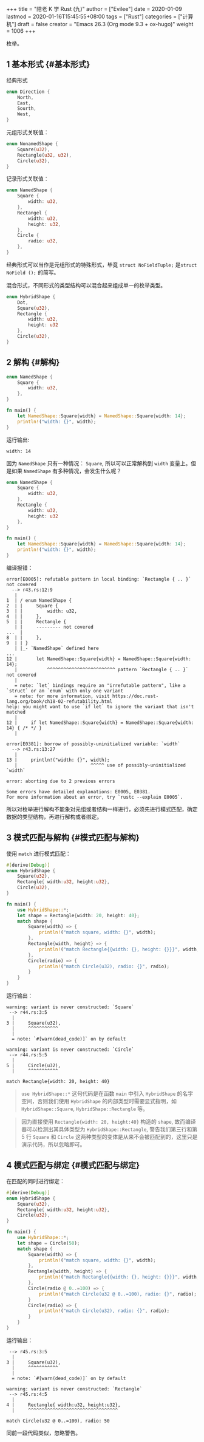 +++
title = "陪老 K 学 Rust (九)"
author = ["Evilee"]
date = 2020-01-09
lastmod = 2020-01-16T15:45:55+08:00
tags = ["Rust"]
categories = ["计算机"]
draft = false
creator = "Emacs 26.3 (Org mode 9.3 + ox-hugo)"
weight = 1006
+++

枚举。
<!--more-->


## <span class="section-num">1</span> 基本形式 {#基本形式}

经典形式

```rust
enum Direction {
    North,
    East,
    Sourth,
    West,
}
```

元组形式关联值：

```rust
enum NonamedShape {
    Square(u32),
    Rectangle(u32, u32),
    Circle(u32),
}
```

记录形式关联值：

```rust
enum NamedShape {
    Square {
        width: u32,
    },
    Rectangel {
        width: u32,
        height: u32,
    },
    Circle {
        radio: u32,
    },
}
```

经典形式可以当作是元组形式的特殊形式，毕竟 `struct NoFieldTuple;` 是`struct NoField ();` 的简写。

混合形式，不同形式的类型结构可以混合起来组成单一的枚举类型。

```rust
enum HybridShape {
    Dot,
    Square(u32),
    Rectangle {
        width: u32,
        height: u32
    },
    Circle(u32),
}
```


## <span class="section-num">2</span> 解构 {#解构}

```rust
enum NamedShape {
    Square {
        width: u32,
    },
}

fn main() {
    let NamedShape::Square{width} = NamedShape::Square{width: 14};
    println!("width: {}", width);
}
```

运行输出:

```text
width: 14
```

因为 `NamedShape` 只有一种情况： `Square`, 所以可以正常解构到 `width` 变量上。但是如果 `NamedShape` 有多种情况，会发生什么呢？

```rust
enum NamedShape {
    Square {
        width: u32,
    },
    Rectangle {
        width: u32,
        height: u32
    },
}

fn main() {
    let NamedShape::Square{width} = NamedShape::Square{width: 14};
    println!("width: {}", width);
}
```

编译报错：

```text
error[E0005]: refutable pattern in local binding: `Rectangle { .. }` not covered
  --> r43.rs:12:9
   |
1  | / enum NamedShape {
2  | |     Square {
3  | |         width: u32,
4  | |     },
5  | |     Rectangle {
   | |     --------- not covered
...  |
8  | |     },
9  | | }
   | |_- `NamedShape` defined here
...
12 |       let NamedShape::Square{width} = NamedShape::Square{width: 14};
   |           ^^^^^^^^^^^^^^^^^^^^^^^^^ pattern `Rectangle { .. }` not covered
   |
   = note: `let` bindings require an "irrefutable pattern", like a `struct` or an `enum` with only one variant
   = note: for more information, visit https://doc.rust-lang.org/book/ch18-02-refutability.html
help: you might want to use `if let` to ignore the variant that isn't matched
   |
12 |     if let NamedShape::Square{width} = NamedShape::Square{width: 14} { /* */ }
   |

error[E0381]: borrow of possibly-uninitialized variable: `width`
  --> r43.rs:13:27
   |
13 |     println!("width: {}", width);
   |                           ^^^^^ use of possibly-uninitialized `width`

error: aborting due to 2 previous errors

Some errors have detailed explanations: E0005, E0381.
For more information about an error, try `rustc --explain E0005`.
```

所以对枚举进行解构不能象对元组或者结构一样进行，必须先进行模式匹配，确定数据的类型结构，再进行解构或者绑定。


## <span class="section-num">3</span> 模式匹配与解构 {#模式匹配与解构}

使用 `match` 进行模式匹配：

```rust
#[derive(Debug)]
enum HybridShape {
    Square(u32),
    Rectangle{ width:u32, height:u32},
    Circle(u32),
}

fn main() {
    use HybridShape::*;
    let shape = Rectangle{width: 20, height: 40};
    match shape {
        Square(width) => {
            println!("match square, width: {}", width);
        },
        Rectangle{width, height} => {
            println!("match Rectangle{{width: {}, height: {}}}", width, height);
        },
        Circle(radio) => {
            println!("match Circle(u32), radio: {}", radio);
        }
    }
}
```

运行输出：

```text
warning: variant is never constructed: `Square`
 --> r44.rs:3:5
  |
3 |     Square(u32),
  |     ^^^^^^^^^^^
  |
  = note: `#[warn(dead_code)]` on by default

warning: variant is never constructed: `Circle`
 --> r44.rs:5:5
  |
5 |     Circle(u32),
  |     ^^^^^^^^^^^

match Rectangle{width: 20, height: 40}
```

> `use HybridShape::*` 这句代码是在函数 `main` 中引入
> `HybridShape` 的名字空间，否则我们使用 `HybridShape` 的内部类型时需要显式指明，如 `HybridShape::Square`, `HybridShape::Rectangle` 等。

<!--quoteend-->

> 因为直接使用 `Rectangle{width: 20, height:40}` 构造的
> `shape`, 故而编译器可以检测出其具体类型为 `HybridShape::Rectangle`, 警告我们第三行和第 5 行 `Square` 和 `Circle` 这两种类型的变体是从来不会被匹配到的，这里只是演示代码，所以忽略即可。


## <span class="section-num">4</span> 模式匹配与绑定 {#模式匹配与绑定}

在匹配的同时进行绑定：

```rust
#[derive(Debug)]
enum HybridShape {
    Square(u32),
    Rectangle{ width:u32, height:u32},
    Circle(u32),
}

fn main() {
    use HybridShape::*;
    let shape = Circle(50);
    match shape {
        Square(width) => {
            println!("match square, width: {}", width);
        },
        Rectangle{width, height} => {
            println!("match Rectangle{{width: {}, height: {}}}", width, height);
        },
        Circle(radio @ 0..=100) => {
            println!("match Circle(u32 @ 0..=100), radio: {}", radio);
        }
        Circle(radio) => {
            println!("match Circle(u32), radio: {}", radio);
        }
    }
}
```

运行输出：

```text
 --> r45.rs:3:5
  |
3 |     Square(u32),
  |     ^^^^^^^^^^^
  |
  = note: `#[warn(dead_code)]` on by default

warning: variant is never constructed: `Rectangle`
 --> r45.rs:4:5
  |
4 |     Rectangle{ width:u32, height:u32},
  |     ^^^^^^^^^^^^^^^^^^^^^^^^^^^^^^^^^

match Circle(u32 @ 0..=100), radio: 50
```

同前一段代码类似，忽略警告。
